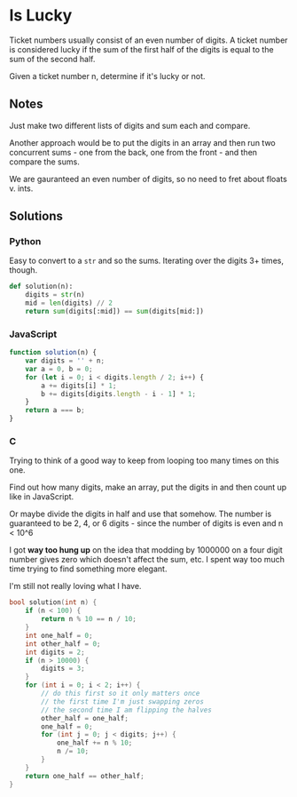 # Is Lucky
Ticket numbers usually consist of an even number of digits. A ticket number is considered lucky if the sum of the first half of the digits is equal to the sum of the second half.

Given a ticket number n, determine if it's lucky or not.

## Notes
Just make two different lists of digits and sum each and compare. 

Another approach would be to put the digits in an array and then run two concurrent sums - one from the back, one from the front - and then compare the sums.

We are gauranteed an even number of digits, so no need to fret about floats v. ints.

## Solutions

### Python
Easy to convert to a `str` and so the sums. Iterating over the digits 3+ times, though.
```python
def solution(n):
    digits = str(n)
    mid = len(digits) // 2
    return sum(digits[:mid]) == sum(digits[mid:])
```

### JavaScript
```javascript
function solution(n) {
    var digits = '' + n;
    var a = 0, b = 0;
    for (let i = 0; i < digits.length / 2; i++) {
        a += digits[i] * 1;
        b += digits[digits.length - i - 1] * 1;
    }
    return a === b;
}
```

### C
Trying to think of a good way to keep from looping too many times on this one. 

Find out how many digits, make an array, put the digits in and then count up like in JavaScript.

Or maybe divide the digits in half and use that somehow. The number is guaranteed to be 2, 4, or 6 digits - since the number of digits is even and n < 10^6

I got **way too hung up** on the idea that modding by 1000000 on a four digit number gives zero which doesn't affect the sum, etc. I spent way too much time trying to find something more elegant. 

I'm still not really loving what I have. 


```c
bool solution(int n) {
    if (n < 100) {
        return n % 10 == n / 10;
    } 
    int one_half = 0;
    int other_half = 0;
    int digits = 2;
    if (n > 10000) {
        digits = 3;
    }
    for (int i = 0; i < 2; i++) {
        // do this first so it only matters once
        // the first time I'm just swapping zeros
        // the second time I am flipping the halves
        other_half = one_half;
        one_half = 0;
        for (int j = 0; j < digits; j++) {
            one_half += n % 10;
            n /= 10;
        }
    }
    return one_half == other_half;
}
```